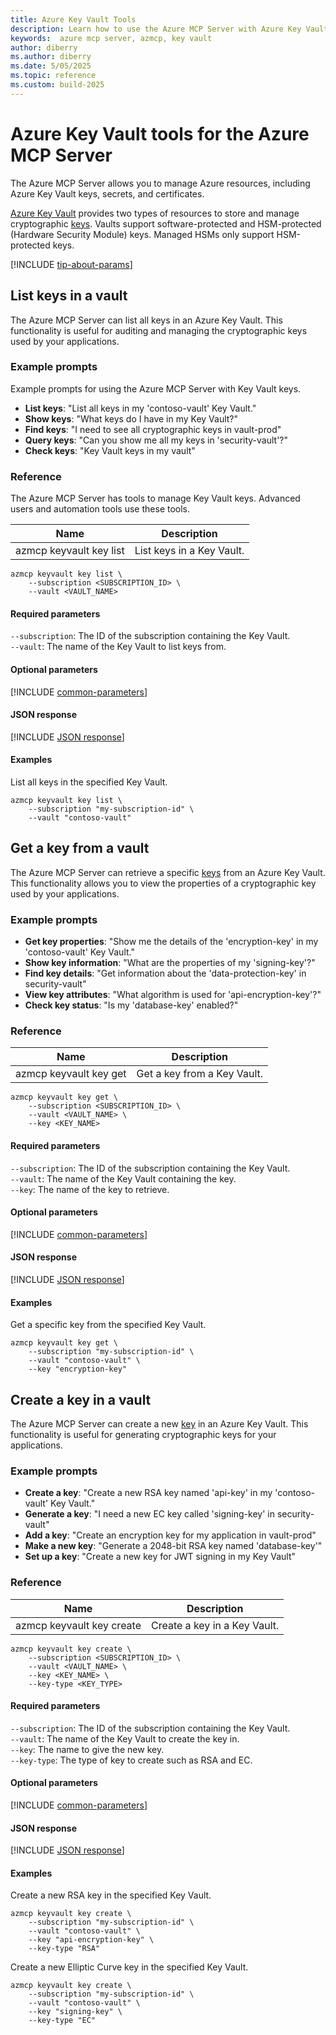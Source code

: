 ```yaml
---
title: Azure Key Vault Tools
description: Learn how to use the Azure MCP Server with Azure Key Vault.
keywords:  azure mcp server, azmcp, key vault
author: diberry
ms.author: diberry
ms.date: 5/05/2025
ms.topic: reference
ms.custom: build-2025
---
```


# Azure Key Vault tools for the Azure MCP Server

The Azure MCP Server allows you to manage Azure resources, including Azure Key Vault keys, secrets, and certificates.

[Azure Key Vault](/azure/key-vault/keys/) provides two types of resources to store and manage cryptographic [keys](/azure/key-vault/keys/about-keys-details). Vaults support software-protected and HSM-protected (Hardware Security Module) keys. Managed HSMs only support HSM-protected keys.

[!INCLUDE [tip-about-params](../includes/toolsparameter-consideration.md)]

## List keys in a vault

The Azure MCP Server can list all keys in an Azure Key Vault. This functionality is useful for auditing and managing the cryptographic keys used by your applications.

### Example prompts

Example prompts for using the Azure MCP Server with Key Vault keys.

- **List keys**: "List all keys in my 'contoso-vault' Key Vault."
- **Show keys**: "What keys do I have in my Key Vault?"
- **Find keys**: "I need to see all cryptographic keys in vault-prod"
- **Query keys**: "Can you show me all my keys in 'security-vault'?"
- **Check keys**: "Key Vault keys in my vault"

### Reference

The Azure MCP Server has tools to manage Key Vault keys. Advanced users and automation tools use these tools.

| Name            | Description               |
|-----------------|--------------------------|
| azmcp keyvault key list | List keys in a Key Vault.|

```console
azmcp keyvault key list \
    --subscription <SUBSCRIPTION_ID> \
    --vault <VAULT_NAME>
```

#### Required parameters

`--subscription`: The ID of the subscription containing the Key Vault.<br>
`--vault`: The name of the Key Vault to list keys from.
 
#### Optional parameters

[!INCLUDE [common-parameters](../includes/tools/common-parameters.md)]

#### JSON response

[!INCLUDE [JSON response](../includes/response-format.md)]

#### Examples

List all keys in the specified Key Vault.

```console
azmcp keyvault key list \
    --subscription "my-subscription-id" \
    --vault "contoso-vault"
```

## Get a key from a vault

The Azure MCP Server can retrieve a specific [keys](/azure/key-vault/keys/about-keys-details) from an Azure Key Vault. This functionality allows you to view the properties of a cryptographic key used by your applications.

### Example prompts

- **Get key properties**: "Show me the details of the 'encryption-key' in my 'contoso-vault' Key Vault."
- **Show key information**: "What are the properties of my 'signing-key'?"
- **Find key details**: "Get information about the 'data-protection-key' in security-vault"
- **View key attributes**: "What algorithm is used for 'api-encryption-key'?"
- **Check key status**: "Is my 'database-key' enabled?"

### Reference

| Name            | Description               |
|-----------------|--------------------------|
| azmcp keyvault key get | Get a key from a Key Vault.|

```console
azmcp keyvault key get \
    --subscription <SUBSCRIPTION_ID> \
    --vault <VAULT_NAME> \
    --key <KEY_NAME>
```

#### Required parameters

`--subscription`: The ID of the subscription containing the Key Vault.<br>
`--vault`: The name of the Key Vault containing the key.<br>
`--key`: The name of the key to retrieve.

#### Optional parameters

[!INCLUDE [common-parameters](../includes/tools/common-parameters.md)]

#### JSON response

[!INCLUDE [JSON response](../includes/response-format.md)]

#### Examples

Get a specific key from the specified Key Vault.

```console
azmcp keyvault key get \
    --subscription "my-subscription-id" \
    --vault "contoso-vault" \
    --key "encryption-key"
```

## Create a key in a vault

The Azure MCP Server can create a new [key](/azure/key-vault/keys/about-keys-details) in an Azure Key Vault. This functionality is useful for generating cryptographic keys for your applications.

### Example prompts

- **Create a key**: "Create a new RSA key named 'api-key' in my 'contoso-vault' Key Vault."
- **Generate a key**: "I need a new EC key called 'signing-key' in security-vault"
- **Add a key**: "Create an encryption key for my application in vault-prod"
- **Make a new key**: "Generate a 2048-bit RSA key named 'database-key'"
- **Set up a key**: "Create a new key for JWT signing in my Key Vault"

### Reference

| Name            | Description               |
|-----------------|--------------------------|
| azmcp keyvault key create | Create a key in a Key Vault.|

```console
azmcp keyvault key create \
    --subscription <SUBSCRIPTION_ID> \
    --vault <VAULT_NAME> \
    --key <KEY_NAME> \
    --key-type <KEY_TYPE>
```

#### Required parameters

`--subscription`: The ID of the subscription containing the Key Vault.<br>
`--vault`: The name of the Key Vault to create the key in.<br>
`--key`: The name to give the new key.<br>
`--key-type`: The type of key to create such as RSA and EC.

#### Optional parameters

[!INCLUDE [common-parameters](../includes/tools/common-parameters.md)]

#### JSON response

[!INCLUDE [JSON response](../includes/response-format.md)]

#### Examples

Create a new RSA key in the specified Key Vault.

```console
azmcp keyvault key create \
    --subscription "my-subscription-id" \
    --vault "contoso-vault" \
    --key "api-encryption-key" \
    --key-type "RSA"
```

Create a new Elliptic Curve key in the specified Key Vault.

```console
azmcp keyvault key create \
    --subscription "my-subscription-id" \
    --vault "contoso-vault" \
    --key "signing-key" \
    --key-type "EC"

